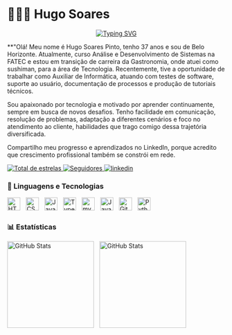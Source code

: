 # 👩🏻‍💻 Hugo Soares</h3>


<p align="center">
    <a href="https://git.io/typing-svg"><img src="https://readme-typing-svg.demolab.com?font=Fira+Code&weight=600&duration=5001&pause=1000&color=F63AE3&width=435&lines=Desenvolvedor+Full+Stack+em+Forma%C3%A7%C3%A3o;Estudante+de+ADS" alt="Typing SVG" /></a>
</p>


**"Olá! Meu nome é Hugo Soares Pinto, tenho 37 anos e sou de Belo Horizonte. Atualmente, curso Análise e Desenvolvimento de Sistemas na FATEC e estou em transição de carreira da Gastronomia, onde atuei como sushiman, para a área de Tecnologia. Recentemente, tive a oportunidade de trabalhar como Auxiliar de Informática, atuando com testes de software, suporte ao usuário, documentação de processos e produção de tutoriais técnicos.

Sou apaixonado por tecnologia e motivado por aprender continuamente, sempre em busca de novos desafios. Tenho facilidade em comunicação, resolução de problemas, adaptação a diferentes cenários e foco no atendimento ao cliente, habilidades que trago comigo dessa trajetória diversificada.

Compartilho meu progresso e aprendizados no LinkedIn, porque acredito que crescimento profissional também se constrói em rede.

<p align="left">
    <a href="https://github.com/Hugo-Soares-Dev?tab=stars">
        <img 
            alt="Total de estrelas" 
            title="Total de estrelas GitHub" 
            src="https://custom-icon-badges.demolab.com/github/stars/Hugo-Soares-Dev?color=55960c&style=for-the-badge&labelColor=488207&logo=star&label=estrelas"
        />
    </a>
    <a href="https://github.com/Hugo-Soares-Dev?tab=following">
        <img 
            alt="Seguidores" 
            title="Me siga no GitHub" 
            src="https://custom-icon-badges.demolab.com/github/followers/Hugo-Soares-Dev?color=E31010&labelColor=FF0000&style=for-the-badge&logo=github&label=Seguidores&logoColor=white"
        />
    </a>
    <a href="https://www.linkedin.com/in/hugosoaresdev"target="_blank" rel="noopener noreferrer">
        <img 
            alt="linkedin" 
            title="Me siga no linkedin" 
            src="https://custom-icon-badges.demolab.com/github/followers/Larissakich?color=236ad3&labelColor=1155ba&style=for-the-badge&logo=linkedin&label=Linkedin&logoColor=white"
        />
    </a>    
</p>

### 🤖 Linguagens e Tecnologias

<img 
    align="left" 
    alt="HTML"
    title="HTML" 
    width="30px" 
    style="padding-right: 10px;" 
    src="https://cdn.jsdelivr.net/gh/devicons/devicon@latest/icons/html5/html5-original.svg" 
/>
<img 
    align="left" 
    alt="CSS" 
    title="CSS"
    width="30px" 
    style="padding-right: 10px;" 
    src="https://cdn.jsdelivr.net/gh/devicons/devicon@latest/icons/css3/css3-original.svg" 
/>
<img 
    align="left" 
    alt="JavaScript" 
    title="JavaScript"
    width="30px" 
    style="padding-right: 10px;" 
    src="https://cdn.jsdelivr.net/gh/devicons/devicon@latest/icons/javascript/javascript-original.svg" 
/>
<img 
    align="left" 
    alt="TypeScript"
    title="TypeScript" 
    width="30px" 
    style="padding-right: 10px;" 
    src="https://cdn.jsdelivr.net/gh/devicons/devicon@latest/icons/typescript/typescript-original.svg" 
/>


<img 
    align="left" 
    alt="mysql"
    title="mysql" 
    width="30px" 
    style="padding-right: 10px;" 
    src="https://cdn.jsdelivr.net/gh/devicons/devicon@latest/icons/mysql/mysql-original.svg" 
/>

<img 
    align="left" 
    alt="Java" 
    title="Java"
    width="30px" 
    style="padding-right: 10px;" 
    src="https://cdn.jsdelivr.net/gh/devicons/devicon@latest/icons/java/java-original.svg" 
/>
<img 
    align="left" 
    alt="Git" 
    title="Git"
    width="30px" 
    style="padding-right: 10px;" 
    src="https://cdn.jsdelivr.net/gh/devicons/devicon@latest/icons/git/git-original.svg" 
/>
<img 
    align="left" 
    alt="Python" 
    title="Python"
    width="30px" 
    style="padding-right: 10px;" 
    src="https://cdn.jsdelivr.net/gh/devicons/devicon@latest/icons/python/python-original.svg" 
/>

<br/>
<br/>

### 📊 Estatísticas

<p>
  <img 
    align="left" 
    alt="GitHub Stats" 
    height="200" 
    style="padding-right: 10px;" 
    src="https://github-readme-stats.vercel.app/api?username=Hugo-Soares-Dev&show_icons=true&theme=tokyonight&include_all_commits=true&locale=pt-br" 
  />

<img 
      align="left" 
      alt="GitHub Stats" 
      height="200" 
      src="https://github-readme-stats.vercel.app/api/top-langs/?username=Hugo-Soares-Dev&theme=tokyonight&layout=compact&custom_title=Tecnologias&langs_count=9" 
  />
</p>

